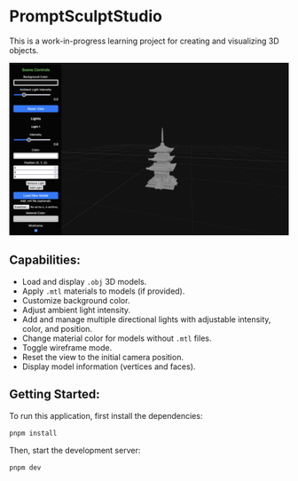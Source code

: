 # PromptSculptStudio

This is a work-in-progress learning project for creating and visualizing 3D objects.

![](assets/demo.png)

## Capabilities:
- Load and display `.obj` 3D models.
- Apply `.mtl` materials to models (if provided).
- Customize background color.
- Adjust ambient light intensity.
- Add and manage multiple directional lights with adjustable intensity, color, and position.
- Change material color for models without `.mtl` files.
- Toggle wireframe mode.
- Reset the view to the initial camera position.
- Display model information (vertices and faces).


## Getting Started:
To run this application, first install the dependencies:
```bash
pnpm install
```
Then, start the development server:
```bash
pnpm dev
```